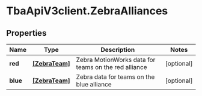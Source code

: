 # TbaApiV3client.ZebraAlliances

## Properties

Name | Type | Description | Notes
------------ | ------------- | ------------- | -------------
**red** | [**[ZebraTeam]**](ZebraTeam.md) | Zebra MotionWorks data for teams on the red alliance | [optional] 
**blue** | [**[ZebraTeam]**](ZebraTeam.md) | Zebra data for teams on the blue alliance | [optional] 


